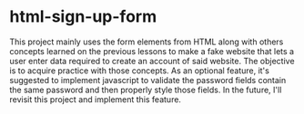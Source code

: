 # html-sign-up-form

This project mainly uses the form elements from HTML along with others concepts learned on the previous lessons to make a fake website that lets a user enter data required to create an account of said website. The objective is to acquire practice with those concepts. As an optional feature, it's suggested to implement javascript to validate the password fields contain the same password and then properly style those fields. In the future, I'll revisit this project and implement this feature.
